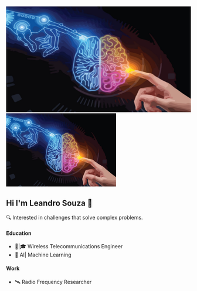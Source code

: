 ![Descrição da Imagem](1655504031224.png)
<img src="1655504031224.png" alt="Texto Alternativo" width="300" height="200">
## Hi I'm Leandro Souza 👋


🔍 Interested in challenges that solve complex problems.

#### Education
* 📡|🎓 Wireless Telecommunications Engineer
* 🤖    AI| Machine Learning

#### Work
* 🛰️    Radio Frequency Researcher
